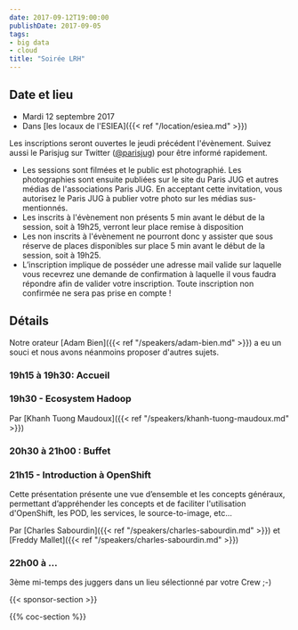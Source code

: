 ```yaml
---
date: 2017-09-12T19:00:00
publishDate: 2017-09-05
tags:
- big data
- cloud
title: "Soirée LRH"
---
```


## Date et lieu

- Mardi 12 septembre 2017
- Dans [les locaux de l'ESIEA]({{< ref "/location/esiea.md" >}})

Les inscriptions seront ouvertes le jeudi précédent l'évènement. Suivez aussi le Parisjug sur Twitter ([@parisjug](https://twitter.com/parisjug)) pour être informé rapidement.
- Les sessions sont filmées et le public est photographié. Les photographies sont ensuite publiées sur le site du Paris JUG et autres médias de l'associations Paris JUG. En acceptant cette invitation, vous autorisez le Paris JUG à publier votre photo sur les médias sus-mentionnés.
- Les inscrits à l'évènement non présents 5 min avant le début de la session, soit à 19h25, verront leur place remise à disposition
- Les non inscrits à l'évènement ne pourront donc y assister que sous réserve de places disponibles sur place 5 min avant le début de la session, soit à 19h25.
- L’inscription implique de posséder une adresse mail valide sur laquelle vous recevrez une demande de confirmation à laquelle il vous faudra répondre afin de valider votre inscription. Toute inscription non confirmée ne sera pas prise en compte !


## Détails

Notre orateur [Adam Bien]({{< ref "/speakers/adam-bien.md" >}}) a eu un souci et nous avons néanmoins proposer d'autres sujets.

### 19h15 à 19h30: Accueil

### 19h30 - Ecosystem Hadoop

Par [Khanh Tuong Maudoux]({{< ref "/speakers/khanh-tuong-maudoux.md" >}})

### 20h30 à 21h00 : Buffet

### 21h15 - Introduction à OpenShift

Cette présentation présente une vue d’ensemble et les concepts généraux, permettant d’appréhender les concepts et de faciliter l'utilisation d'OpenShift, les POD, les services, le source-to-image, etc...

Par [Charles Sabourdin]({{< ref "/speakers/charles-sabourdin.md" >}}) et [Freddy Mallet]({{< ref "/speakers/charles-sabourdin.md" >}})

### 22h00 à ...

3ème mi-temps des juggers dans un lieu sélectionné par votre Crew ;-)

{{< sponsor-section >}}

{{% coc-section %}}
